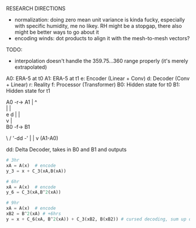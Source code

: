 RESEARCH DIRECTIONS
- normalization: doing zero mean unit variance is kinda fucky, especially with specific humidity, me no likey. RH might be a stopgap, there also might be better ways to go about it
- encoding winds: dot products to align it with the mesh-to-mesh vectors?

TODO:
- interpolation doesn't handle the 359.75...360 range properly (it's merely extrapolated)

A0: ERA-5 at t0
A1: ERA-5 at t1
e: Encoder (Linear + Conv)
d: Decoder (Conv + Linear)
r: Reality
f: Processor (Transformer)
B0: Hidden state for t0 
B1: Hidden state for t1


 A0   -r->  A1 
 |          ^  
 |          |     
 e          d 
 |          |  
 v          |   
 B0   -f->  B1 
  
  
  
   \       /
    '-dd -'
       |
       | 
       v 
    (A1-A0)

dd: Delta Decoder, takes in B0 and B1 and outputs 
 


 
```python
# 3hr
xA = A(x)  # encode
y_3 = x + C_3(xA,B(xA))

# 6hr
xA = A(x)  # encode
y_6 = C_3(xA,B^2(xA))

# 9hr
xA = A(x)  # encode
xB2 = B^2(xA) # +6hrs
y = x + C_6(xA, B^2(xA)) + C_3(xB2, B(xB2)) # cursed decoding, sum up deltas
```

